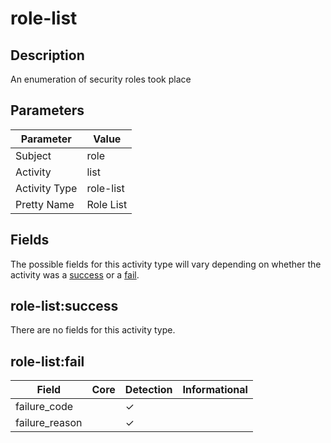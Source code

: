 role-list
=========

Description
-----------
An enumeration of security roles took place

Parameters
----------
| Parameter     | Value     |
| ------------- | --------- |
| Subject       | role      |
| Activity      | list      |
| Activity Type | role-list |
| Pretty Name   | Role List |


Fields
------

The possible fields for this activity type will vary depending on whether the activity was a [success](#role-listsuccess) or a [fail](#role-listfail).


role-list:success
-----------------

There are no fields for this activity type.


role-list:fail
--------------

| Field          | Core | Detection | Informational |
| -------------- | ---- | --------- | ------------- |
| failure_code   |      | &#10003;  |               |
| failure_reason |      | &#10003;  |               |